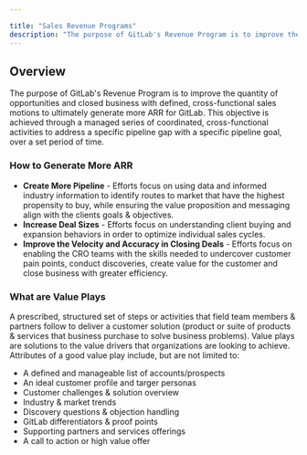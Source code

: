 ```yaml
---

title: "Sales Revenue Programs"
description: "The purpose of GitLab's Revenue Program is to improve the quantity of opportunities and closed business with defined, cross-functional sales motions to ultimately generate more ARR for GitLab."
---
```










## Overview

The purpose of GitLab's Revenue Program is to improve the quantity of opportunities and closed business with defined, cross-functional sales motions to ultimately generate more ARR for GitLab.  This objective is achieved through a managed series of coordinated, cross-functional activities to address a specific pipeline gap with a specific pipeline goal, over a set period of time.

### How to Generate More ARR

- **Create More Pipeline** - Efforts focus on using data and informed industry information to identify routes to market that have the highest propensity to buy, while ensuring the value proposition and messaging align with the clients goals & objectives.
- **Increase Deal Sizes** - Efforts focus on understanding client buying and expansion behaviors in order to optimize individual sales cycles.
- **Improve the Velocity and Accuracy in Closing Deals** - Efforts focus on enabling the CRO teams with the skills needed to undercover customer pain points, conduct discoveries, create value for the customer and close business with greater efficiency.

### What are Value Plays

A prescribed, structured set of steps or activities that field team members & partners follow to deliver a customer solution (product or suite of products & services that business purchase to solve business problems).  Value plays are solutions to the value drivers that organizations are looking to achieve. Attributes of a good value play include, but are not limited to:

- A defined and manageable list of accounts/prospects
- An ideal customer profile and targer personas
- Customer challenges & solution overview
- Industry & market trends
- Discovery questions & objection handling
- GitLab differentiators & proof points
- Supporting partners and services offerings
- A call to action or high value offer
